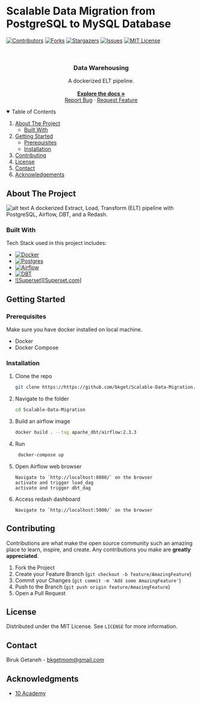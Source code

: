 # Scalable Data Migration from PostgreSQL to MySQL Database
<!-- PROJECT SHIELDS -->
[![Contributors][contributors-shield]][contributors-url]
[![Forks][forks-shield]][forks-url]
[![Stargazers][stars-shield]][stars-url]
[![Issues][issues-shield]][issues-url]
[![MIT License][license-shield]][license-url]
 

<div id="top"></div>

<!-- PROJECT LOGO -->
<br />
<div align="center">
  <h3 align="center">Data Warehousing</h3>

  <p align="center">
    A dockerized ELT pipeline.
    <br /><br />
    <a href="https://traffic-doc.netlify.app/"><strong>Explore the docs »</strong></a>
    <br /> 
    <a href="https://github.com/bkget/Scalable-Data-Migration/issues">Report Bug</a>
    ·
    <a href="https://github.com/bkget/Scalable-Data-Migration/issues">Request Feature</a>
  </p>
</div>

<!-- TABLE OF CONTENTS -->
<details open="open">
  <summary>Table of Contents</summary>
  <ol>
    <li>
      <a href="#about-the-project">About The Project</a>
      <ul>
        <li><a href="#built-with">Built With</a></li>
      </ul>
    </li>
    <li>
      <a href="#getting-started">Getting Started</a>
      <ul>
        <li><a href="#prerequisites">Prerequisites</a></li>
        <li><a href="#installation">Installation</a></li>
      </ul>
    </li>
    <li><a href="#contributing">Contributing</a></li>
    <li><a href="#license">License</a></li>
    <li><a href="#contact">Contact</a></li>
    <li><a href="#acknowledgements">Acknowledgements</a></li>
  </ol>
</details>

<!-- ABOUT THE PROJECT -->
## About The Project
![alt text](https://github.com/bkget/Scalable-Data-Migration/blob/main/screenshots/migration_architecture.png?raw=true)
A dockerized Extract, Load, Transform (ELT) pipeline with PostgreSQL, Airflow, DBT, and a Redash.

### Built With

Tech Stack used in this project includes:
* [![Docker][Docker.com]][Docker-url]
* [![Postgres][Postgresql.com]][Postgresql-url]
* [![Airflow][Airflow.com]][Airflow-url]
* [![DBT][DBT.com]][DBT-url]
* [![Superset][Superset.com]][Superset-url]

<!-- GETTING STARTED -->
## Getting Started
### Prerequisites
Make sure you have docker installed on local machine.
-   Docker
-   Docker Compose

### Installation

1. Clone the repo
    ```sh
    git clone https://https://github.com/bkget/Scalable-Data-Migration.git
    ```
2. Navigate to the folder
    ```sh
    cd Scalable-Data-Migration
    ```
3. Build an airflow image
    ```sh
    docker build . --tag apache_dbt/airflow:2.3.3
    ```
4. Run
    ```sh
     docker-compose up
    ```
5. Open Airflow web browser
    ```JS
    Navigate to `http://localhost:8080/` on the browser
    activate and trigger load_dag
    activate and trigger dbt_dag
    ```
6. Access redash dashboard
    ```JS
    Navigate to `http://localhost:5000/` on the browser
    ```

<!-- CONTRIBUTING -->
## Contributing
Contributions are what make the open source community such an amazing place to learn, inspire, and create. Any contributions you make are **greatly appreciated**.
1. Fork the Project
2. Create your Feature Branch (`git checkout -b feature/AmazingFeature`)
3. Commit your Changes (`git commit -m 'Add some AmazingFeature'`)
4. Push to the Branch (`git push origin feature/AmazingFeature`)
5. Open a Pull Request

<!-- LICENSE -->
## License
Distributed under the MIT License. See `LICENSE` for more information.

<!-- CONTACT -->
## Contact
Biruk Getaneh - bkgetmom@gmail.com

<!-- ACKNOWLEDGMENTS -->
## Acknowledgments
-   [10 Academy](https://www.10academy.org/)

<!-- MARKDOWN LINKS & IMAGES -->
[contributors-shield]: https://img.shields.io/github/contributors/bkget/Scalable-Data-Migration.svg?style=for-the-badge
[contributors-url]: https://github.com/bkget/Scalable-Data-Migration/graphs/contributors
[forks-shield]: https://img.shields.io/github/forks/bkget/Scalable-Data-Migration?style=for-the-badge
[forks-url]: https://github.com/bkget/Scalable-Data-Migration?style=for-the-badge
[stars-shield]: https://img.shields.io/github/stars/bkget/Scalable-Data-Migration?style=for-the-badge
[stars-url]: https://github.com/bkget/Scalable-Data-Migration/stargazers
[issues-shield]: https://img.shields.io/github/issues/othneildrew/Best-README-Template.svg?style=for-the-badge
[issues-url]: https://github.com/bkget/Scalable-Data-Migration/issues?style=for-the-badge
[license-shield]: https://img.shields.io/github/license/bkget/Scalable-Data-Migration?style=for-the-badge
[license-url]: https://github.com/bkget/Scalable-Data-Migration/blob/main/LICENSE
[Postgresql.com]: https://img.shields.io/badge/PostgreSQL-316192?style=for-the-badge&logo=postgresql&logoColor=white
[Postgresql-url]: https://www.postgresql.org/
[Airflow.com]: https://img.shields.io/badge/Airflow-017CEE?style=for-the-badge&logo=Apache%20Airflow&logoColor=white
[Airflow-url]: https://airflow.apache.org/
[Docker.com]: https://img.shields.io/badge/Docker-2496ED?style=for-the-badge&logo=docker&logoColor=white
[Docker-url]: https://www.docker.com/
[DBT.com]: https://img.shields.io/badge/DBT-FF694B?style=for-the-badge&logo=dbt&logoColor=white
[DBT-url]: https://docs.getdbt.com/ 
[DBT.com]: https://img.shields.io/badge/superset-FF694B?style=for-the-badge&logo=superset&logoColor=white
[Superset-url]: https://superset.apache.org/
